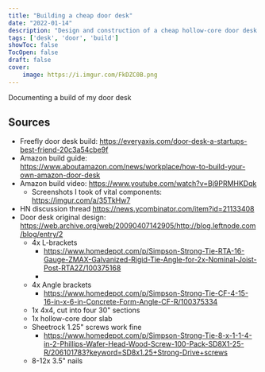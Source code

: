 ```yaml
---
title: "Building a cheap door desk"
date: "2022-01-14"
description: "Design and construction of a cheap hollow-core door desk."
tags: ['desk', 'door', 'build']
showToc: false
TocOpen: false
draft: false
cover:
    image: https://i.imgur.com/FkDZC0B.png
---
```


Documenting a build of my door desk





## Sources
* Freefly door desk build: https://everyaxis.com/door-desk-a-startups-best-friend-20c3a54cbe9f
* Amazon build guide: https://www.aboutamazon.com/news/workplace/how-to-build-your-own-amazon-door-desk
* Amazon build video: https://www.youtube.com/watch?v=Bj9PRMHKDqk
  * Screenshots I took of vital components: https://imgur.com/a/35TkHw7
* HN discussion thread https://news.ycombinator.com/item?id=21133408
* Door desk original design: https://web.archive.org/web/20090407142905/http://blog.leftnode.com/blog/entry/2
  * 4x L-brackets
    * https://www.homedepot.com/p/Simpson-Strong-Tie-RTA-16-Gauge-ZMAX-Galvanized-Rigid-Tie-Angle-for-2x-Nominal-Joist-Post-RTA2Z/100375168
    * 
  * 4x Angle brackets
    * https://www.homedepot.com/p/Simpson-Strong-Tie-CF-4-15-16-in-x-6-in-Concrete-Form-Angle-CF-R/100375334
  * 1x 4x4, cut into four 30" sections
  * 1x hollow-core door slab
  * Sheetrock 1.25" screws work fine
    * https://www.homedepot.com/p/Simpson-Strong-Tie-8-x-1-1-4-in-2-Phillips-Wafer-Head-Wood-Screw-100-Pack-SD8X1-25-R/206101783?keyword=SD8x1.25+Strong-Drive+screws
  * 8-12x 3.5" nails
